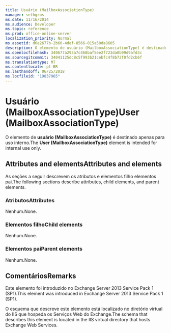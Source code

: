 ```yaml
---
title: Usuário (MailboxAssociationType)
manager: sethgros
ms.date: 11/16/2014
ms.audience: Developer
ms.topic: reference
ms.prod: office-online-server
localization_priority: Normal
ms.assetid: d6e2677b-2b60-4def-8566-015a50da8605
description: O elemento de usuário (MailboxAssociationType) é destinado apenas para uso interno.
ms.openlocfilehash: 340677a293a7c468baf5ee2f723da0b99d9afd3c
ms.sourcegitcommit: 34041125dc8c5f993b21cebfc4f8b72f0fd2cb6f
ms.translationtype: MT
ms.contentlocale: pt-BR
ms.lasthandoff: 06/25/2018
ms.locfileid: "19837965"
---
```

# <a name="user-mailboxassociationtype"></a><span data-ttu-id="7d311-103">Usuário (MailboxAssociationType)</span><span class="sxs-lookup"><span data-stu-id="7d311-103">User (MailboxAssociationType)</span></span>

<span data-ttu-id="7d311-104">O elemento de **usuário (MailboxAssociationType)** é destinado apenas para uso interno.</span><span class="sxs-lookup"><span data-stu-id="7d311-104">The **User (MailboxAssociationType)** element is intended for internal use only.</span></span> 

## <a name="attributes-and-elements"></a><span data-ttu-id="7d311-105">Attributes and elements</span><span class="sxs-lookup"><span data-stu-id="7d311-105">Attributes and elements</span></span>

<span data-ttu-id="7d311-106">As seções a seguir descrevem os atributos e elementos filho elementos pai.</span><span class="sxs-lookup"><span data-stu-id="7d311-106">The following sections describe attributes, child elements, and parent elements.</span></span>
  
### <a name="attributes"></a><span data-ttu-id="7d311-107">Atributos</span><span class="sxs-lookup"><span data-stu-id="7d311-107">Attributes</span></span>

<span data-ttu-id="7d311-108">Nenhum.</span><span class="sxs-lookup"><span data-stu-id="7d311-108">None.</span></span>
  
### <a name="child-elements"></a><span data-ttu-id="7d311-109">Elementos filho</span><span class="sxs-lookup"><span data-stu-id="7d311-109">Child elements</span></span>

<span data-ttu-id="7d311-110">Nenhum.</span><span class="sxs-lookup"><span data-stu-id="7d311-110">None.</span></span>
  
### <a name="parent-elements"></a><span data-ttu-id="7d311-111">Elementos pai</span><span class="sxs-lookup"><span data-stu-id="7d311-111">Parent elements</span></span>

<span data-ttu-id="7d311-112">Nenhum.</span><span class="sxs-lookup"><span data-stu-id="7d311-112">None.</span></span>
  
## <a name="remarks"></a><span data-ttu-id="7d311-113">Comentários</span><span class="sxs-lookup"><span data-stu-id="7d311-113">Remarks</span></span>

<span data-ttu-id="7d311-114">Este elemento foi introduzido no Exchange Server 2013 Service Pack 1 (SP1).</span><span class="sxs-lookup"><span data-stu-id="7d311-114">This element was introduced in Exchange Server 2013 Service Pack 1 (SP1).</span></span>
  
<span data-ttu-id="7d311-115">O esquema que descreve este elemento está localizado no diretório virtual do IIS que hospeda os Serviços Web do Exchange.</span><span class="sxs-lookup"><span data-stu-id="7d311-115">The schema that describes this element is located in the IIS virtual directory that hosts Exchange Web Services.</span></span>
  

